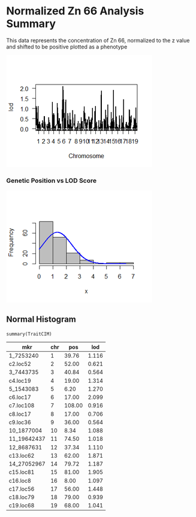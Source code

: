  # Normalized Zn 66 Analysis Summary
 
 
 This data represents the concentration of Zn 66, normalized to the z value and shifted to be positive plotted as a phenotype

![genetic position vs LOD score](https://github.com/Kovacs-Lab/Aim-3/blob/master/QTL_mapping/docs/images/Zn66/Male/Zn_LOD_Male.png "genetic position vs LOD score")
 
 ### Genetic Position vs LOD Score
 
 
 ![Normal Histogram](https://github.com/Kovacs-Lab/Aim-3/blob/master/QTL_mapping/docs/images/Zn66/Male/FreqDistribution_Zn_Male.png "Normal Histogram")
 
 ## Normal Histogram
 
 
 `summary(TraitCIM)`
 
 mkr | chr | pos | lod
 |---|---|---|---|
1_7253240 | 1 | 39.76 | 1.116
c2.loc52 | 2 | 52.00 | 0.621
3_7443735 | 3 | 40.84 | 0.564
c4.loc19 | 4 | 19.00 | 1.314
5_1543083 | 5 | 6.20 | 1.270
c6.loc17 | 6 | 17.00 | 2.099
c7.loc108 | 7 | 108.00 | 0.916
c8.loc17 | 8 | 17.00 | 0.706
c9.loc36 | 9 | 36.00 | 0.564
10_1877004 | 10  | 8.34 | 1.088
11_19642437 | 11 | 74.50 | 1.018
12_8687631 | 12 | 37.34 | 1.110
c13.loc62 | 13 | 62.00 | 1.871
14_27052967 | 14 | 79.72 | 1.187
c15.loc81 | 15 | 81.00 | 1.905
c16.loc8 | 16  | 8.00 | 1.097
c17.loc56 | 17 | 56.00 | 1.448
c18.loc79 | 18 | 79.00 | 0.939
c19.loc68 | 19 | 68.00 | 1.041
